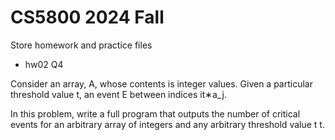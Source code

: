 # CS5800 2024 Fall
Store homework and practice files

* hw02
Q4

Consider an array, 
A, whose contents is integer values. Given a particular threshold value 
t, an event 
E between indices 
i<j is a critical event if a_i>t∗a_j.

In this problem, write a full program that outputs the number of critical events for an arbitrary array of integers and any arbitrary threshold value 
t
t.